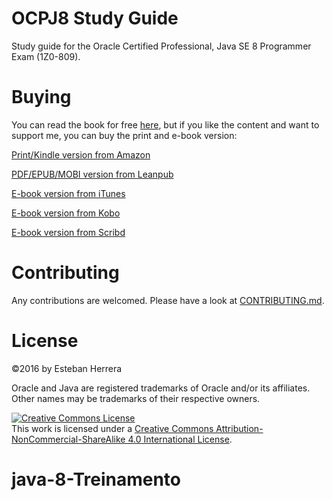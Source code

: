 # OCPJ8 Study Guide
Study guide for the Oracle Certified Professional, Java SE 8 Programmer Exam (1Z0-809).

# Buying
You can read the book for free [here](http://ocpj8.javastudyguide.com/), but if you like the content and want to support me, you can buy the print and e-book version:

<a href="#" target="_blank">Print/Kindle version from Amazon</a>

<a href="https://leanpub.com/java8-programmer-ii-study-guide/" target="_blank">PDF/EPUB/MOBI version from Leanpub</a>

<a href="https://itunes.apple.com/us/book/id1101589434" target="_blank">E-book version from iTunes</a>

<a href="http://store.kobobooks.com/Search/Query?fcmedia=Book&query=9781533710345" target="_blank">E-book version from Kobo</a>

<a href="http://www.scribd.com/book/307398520" target="_blank">E-book version from Scribd</a>

# Contributing
Any contributions are welcomed. Please have a look at [CONTRIBUTING.md](https://github.com/eh3rrera/ocpj8-book/blob/master/CONTRIBUTING.md).


# License
&copy;2016 by Esteban Herrera

Oracle and Java are registered trademarks of Oracle and/or its affiliates. Other names may be trademarks of their respective owners.

<a rel="license" href="http://creativecommons.org/licenses/by-nc-sa/4.0/"><img alt="Creative Commons License" style="border-width:0" src="https://i.creativecommons.org/l/by-nc-sa/4.0/88x31.png" /></a><br />This <span xmlns:dct="http://purl.org/dc/terms/" href="http://purl.org/dc/dcmitype/Text" rel="dct:type">work</span> is licensed under a <a rel="license" href="http://creativecommons.org/licenses/by-nc-sa/4.0/">Creative Commons Attribution-NonCommercial-ShareAlike 4.0 International License</a>.
# java-8-Treinamento
